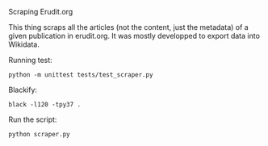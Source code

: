 Scraping Erudit.org

This thing scraps all the articles (not the content, just the metadata) of a given publication in erudit.org. It was mostly developped to export data into Wikidata.


Running test:

```
python -m unittest tests/test_scraper.py
```


Blackify:
```
black -l120 -tpy37 .
```


Run the script:
```
python scraper.py
```